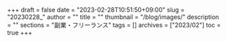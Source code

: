 +++
draft = false
date = "2023-02-28T10:51:50+09:00"
slug = "20230228_"
author = ""
title = ""
thumbnail = "/blog/images/"
description = ""
sections = "副業・フリーランス"
tags = []
archives = ["2023/02"]
toc = true
+++
